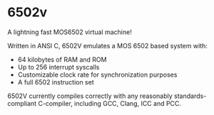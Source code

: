 6502v
=====

A lightning fast MOS6502 virtual machine!

Written in ANSI C, 6502V emulates a MOS 6502 based system with:
 * 64 kilobytes of RAM and ROM
 * Up to 256 interrupt syscalls
 * Customizable clock rate for synchronization purposes
 * A full 6502 instruction set

6502V currently compiles correctly with any reasonably standards-compliant C-compiler, including GCC, Clang, ICC and PCC.
 